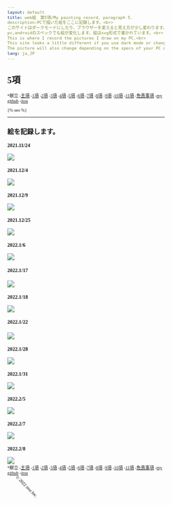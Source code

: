 ```yaml
---
layout: default
title: web絵　第5項/My painting record, paragraph 5.
description:PCで描いた絵をここに記録します。<br>
このサイトはダークモードにしたり、ブラウザーを変えると見え方が少し変わります。<br> 
pc,androidのスペックでも絵が変化します。絵はsvg形式で書かれています。<br>
This is where I record the pictures I draw on my PC.<br>
This site looks a little different if you use dark mode or change your browser.<br>
The picture will also change depending on the specs of your PC or android. The pictures are written in svg format.
lang: ja_JP
---
```

<hedar>
<h1>5項</h1>
<p>
*献立
-<a href="https://itou332.github.io/top_page/">主項</a>
-<a href="https://itou332.github.io/">1項</a>
-<a href="https://itou332.github.io/itou332a.github.io/">2項</a>
-<a href="https://itou332.github.io/diary">3項</a>
-<a href="https://itou332.github.io/today/">4項</a>
-<a href="https://itou332.github.io/challenge/">5項</a>
-<a href="https://itou332.github.io/nontitle/">6項</a>
-<a href="https://itou332.github.io/elaboration/">7項</a>
-<a href="https://itou332.github.io/analog/">8項</a>
-<a href="https://itou332.github.io/culture/">9項</a>
-<a href="https://itou332.github.io/walk/">10項</a>
-<a href="https://itou332.github.io/pine/">11項</a>
-<a href="https://itou332.github.io/Privacy-policy/">免責事項</a>
-<a href="https://github.com/itou332">my github</a>
-<a href="http://itou33good.starfree.jp/">itou</a>
</p>
</hedar>
<head>
<!-- Global site tag (gtag.js) - Google Analytics -->
<script async src="https://www.googletagmanager.com/gtag/js?id=G-REM6WSLP19"></script>
<script>
  window.dataLayer = window.dataLayer || [];
  function gtag(){dataLayer.push(arguments);}
  gtag('js', new Date());
  gtag('config', 'G-YWDRL1ZXBE');
</script>
<link rel="stylesheet" href="style.css">
<style>BODY,DIV,TABLE,THEAD,TBODY,TFOOT,TR,TH,TD,P { font-family:"Times New Roman"; font-size:x-small ;}svg,script {margin: 0 auto;  /* ボックス中央寄せ */}</style>
<?xml version="1.0" encoding="UTF-8" standalone="no"?>
<!-- Created with Inkscape (http://www.inkscape.org/) -->
<!-- Favicon head tag -->
<link rel="icon" type="img/x-icon" href="./favicon.png">
<link rel="apple-touch-icon" href="./images/favicon.png" sizes="180x180">
<link rel="icon" type="image/png" href="./images/favicon.png" sizes="192x192">
<link rel="shortcut icon" type="image/x-icon" href="favicon.ico">
<meta name="keywords" content="My painting record,Challenge,記録,web絵,svg">
{% seo %}
<meta name="google-site-verification" content="tQGwmktjW1w-gKuPF7mYbIZdiE9Bw_KZj8tHcro6qo0" />
</head>
<body>
<hr>
<h2>絵を記録します。</h2>
<body>

<h3>2021.11/24</h3>
<img src="http://itou33good.starfree.jp/wp-content/uploads/2022/10/2022_11_24.svg">


<h3>2021.12/4</h3>
<img src="http://itou33good.starfree.jp/wp-content/uploads/2022/10/2021_12_4.svg">


<h3>2021.12/9</h3>
<img src="http://itou33good.starfree.jp/wp-content/uploads/2022/10/2021_12_9.svg">


<h3>2021.12/25</h3>
<img src="http://itou33good.starfree.jp/wp-content/uploads/2022/10/2021_12_25.svg">


<h3>2022.1/6</h3>
<img src="http://itou33good.starfree.jp/wp-content/uploads/2022/10/2022_1_6..svg">


<h3>2022.1/17<h3>
<img src="http://itou33good.starfree.jp/wp-content/uploads/2022/10/2022_1_17.svg">


<h3>2022.1/18</h3>
<img src="http://itou33good.starfree.jp/wp-content/uploads/2022/10/2022_1_18.svg">


<h3>2022.1/22<h3>
<img src="http://itou33good.starfree.jp/wp-content/uploads/2022/10/2022_1_22.svg">


<h3>2022.1/28</h3>
<img src="http://itou33good.starfree.jp/wp-content/uploads/2022/10/2022_1_28.svg">



<h3>2022.1/31</h3>
<img src="http://itou33good.starfree.jp/wp-content/uploads/2022/10/2022_1_31.svg">


<h3>2022.2/5</h3>
<img src="http://itou33good.starfree.jp/wp-content/uploads/2022/10/2022_2_5.svg">


<h3>2022.2/7</h3>
<img src="http://itou33good.starfree.jp/wp-content/uploads/2022/10/2022_2_7.svg">


<h3>2022.2/8</h3>
<img src="http://itou33good.starfree.jp/wp-content/uploads/2022/10/2022_2_8.svg">


<footer>
<div>
*献立
-<a href="https://itou332.github.io/top_page/">主項</a>
-<a href="https://itou332.github.io/">1項</a>
-<a href="https://itou332.github.io/itou332a.github.io/">2項</a>
-<a href="https://itou332.github.io/diary">3項</a>
-<a href="https://itou332.github.io/today/">4項</a>
-<a href="https://itou332.github.io/challenge/">5項</a>
-<a href="https://itou332.github.io/nontitle/">6項</a>
-<a href="https://itou332.github.io/elaboration/">7項</a>
-<a href="https://itou332.github.io/analog/">8項</a>
-<a href="https://itou332.github.io/culture/">9項</a>
-<a href="https://itou332.github.io/walk/">10項</a>
-<a href="https://itou332.github.io/pine/">11項</a>
-<a href="https://itou332.github.io/Privacy-policy/">免責事項</a>
-<a href="https://github.com/itou332">my github</a>
-<a href="http://itou33good.starfree.jp/">itou</a>
</div>
  <svg xmlns="http://www.w3.org/2000/svg" width="200" height="250">
   <text x="0" y="30" transform="rotate(45 40,40)">
 © 2022 itou Inc.
                </text>
                </div>
</footer>
